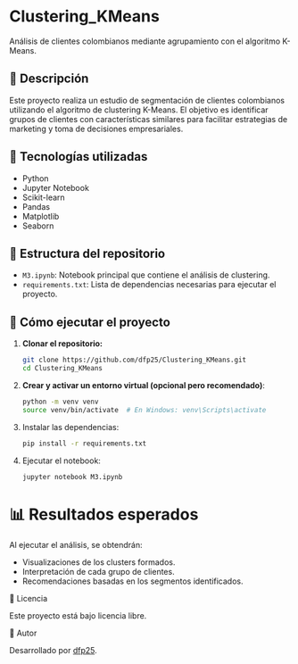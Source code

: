 # Clustering_KMeans

Análisis de clientes colombianos mediante agrupamiento con el algoritmo K-Means.

## 📌 Descripción

Este proyecto realiza un estudio de segmentación de clientes colombianos utilizando el algoritmo de clustering K-Means. El objetivo es identificar grupos de clientes con características similares para facilitar estrategias de marketing y toma de decisiones empresariales.

## 🧪 Tecnologías utilizadas

- Python
- Jupyter Notebook
- Scikit-learn
- Pandas
- Matplotlib
- Seaborn

## 📁 Estructura del repositorio

- `M3.ipynb`: Notebook principal que contiene el análisis de clustering.
- `requirements.txt`: Lista de dependencias necesarias para ejecutar el proyecto.

## 🚀 Cómo ejecutar el proyecto

1. **Clonar el repositorio:**

   ```bash
   git clone https://github.com/dfp25/Clustering_KMeans.git
   cd Clustering_KMeans

2. **Crear y activar un entorno virtual (opcional pero recomendado)**:
   ```bash
   python -m venv venv
   source venv/bin/activate  # En Windows: venv\Scripts\activate
   
3. Instalar las dependencias:
   ```bash
   pip install -r requirements.txt

4. Ejecutar el notebook:
   ```bash
   jupyter notebook M3.ipynb

# 📊 Resultados esperados
Al ejecutar el análisis, se obtendrán:
* Visualizaciones de los clusters formados.
* Interpretación de cada grupo de clientes.
* Recomendaciones basadas en los segmentos identificados.

📄 Licencia

Este proyecto está bajo licencia libre.

👤 Autor

Desarrollado por [dfp25](https://github.com/dfp25).
